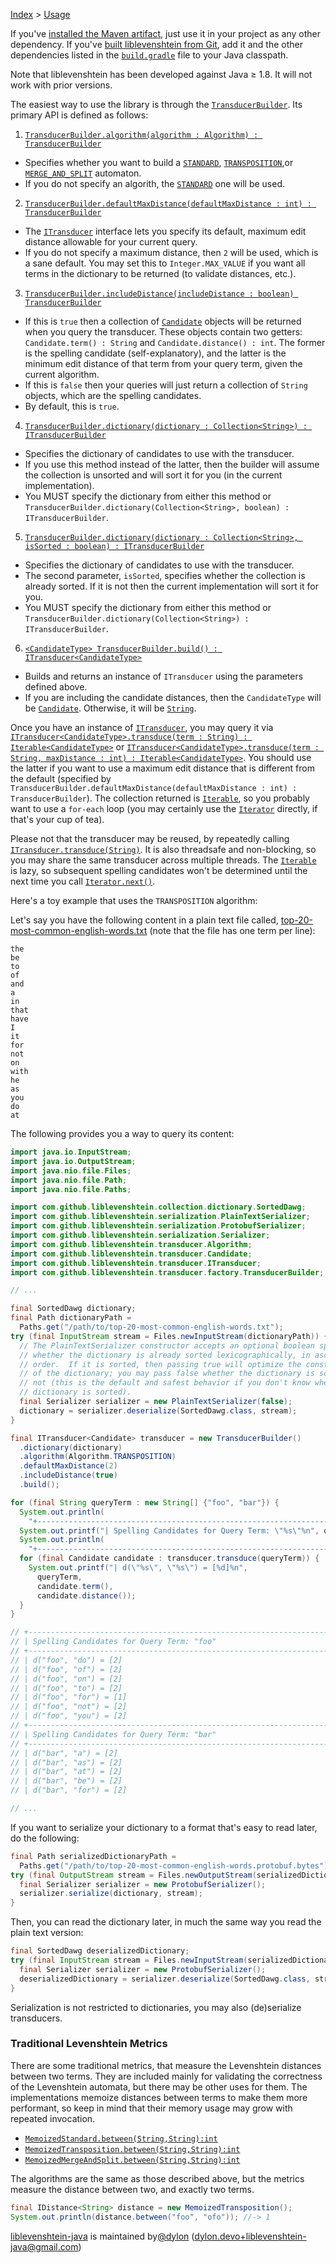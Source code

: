 [Index](index.md) > [Usage](usage.md)

If you've [installed the Maven artifact](installation.md), just use it in your
project as any other dependency.  If you've
[built liblevenshtein from Git](building.md), add it and the other dependencies
listed in the [`build.gradle`][src/build.gradle] file to your Java classpath.

Note that liblevenshtein has been developed against
Java&nbsp;&ge;&nbsp;1.8.  It will not work with prior
versions.

The easiest way to use the library is through the
[`TransducerBuilder`][src/TransducerBuilder.java].  Its primary API is defined
as follows:

1. [`TransducerBuilder.algorithm(algorithm : Algorithm) : TransducerBuilder`][javadoc/TransducerBuilder.algorithm(Algorithm)]
  - Specifies whether you want to build a
  [`STANDARD`][javadoc/Algorithm.TRANSPOSITION],
  [`TRANSPOSITION`][javadoc/Algorithm.TRANSPOSITION],or
  [`MERGE_AND_SPLIT`][javadoc/Algorithm.MERGE_AND_SPLIT] automaton.
  - If you do not specify an algorith, the
  [`STANDARD`][javadoc/Algorithm.TRANSPOSITION] one will be used.
2. [`TransducerBuilder.defaultMaxDistance(defaultMaxDistance : int) : TransducerBuilder`][javadoc/TransducerBuilder.defaultMaxDistance(int)]
  - The [`ITransducer`][src/ITransducer] interface lets you specify its default,
  maximum edit distance allowable for your current query.
  - If you do not specify a maximum distance, then `2` will be used, which is a
  	sane default.  You may set this to `Integer.MAX_VALUE` if you want all terms
  	in the dictionary to be returned (to validate distances, etc.).
3. [`TransducerBuilder.includeDistance(includeDistance : boolean) TransducerBuilder`][javadoc/TransducerBuilder.includeDistance(boolean)]
  - If this is `true` then a collection of [`Candidate`][src/Candidate] objects
  will be returned when you query the transducer.  These objects contain two
  getters: `Candidate.term() : String` and `Candidate.distance() : int`.
  The former is the spelling candidate (self-explanatory), and the latter is
  the minimum edit distance of that term from your query term, given the current
  algorithm.
  - If this is `false` then your queries will just return a collection of
  `String` objects, which are the spelling candidates.
  - By default, this is `true`.
4. [`TransducerBuilder.dictionary(dictionary : Collection<String>) : ITransducerBuilder`][javadoc/TransducerBuilder.dictionary(Collection)]
  - Specifies the dictionary of candidates to use with the transducer.
  - If you use this method instead of the latter, then the builder will assume
  the collection is unsorted and will sort it for you (in the current
  implementation).
  - You MUST specify the dictionary from either this method or
  `TransducerBuilder.dictionary(Collection<String>, boolean) : ITransducerBuilder`.
5. [`TransducerBuilder.dictionary(dictionary : Collection<String>, isSorted : boolean) : ITransducerBuilder`][javadoc/TransducerBuilder.dictionary(Collection,boolean)]
  - Specifies the dictionary of candidates to use with the transducer.
  - The second parameter, `isSorted`, specifies whether the collection is
  already sorted.  If it is not then the current implementation will sort it for
  you.
  - You MUST specify the dictionary from either this method or
  `TransducerBuilder.dictionary(Collection<String>) : ITransducerBuilder`.
6. [`<CandidateType> TransducerBuilder.build() : ITransducer<CandidateType>`][javadoc/TransducerBuilder.build()]
  - Builds and returns an instance of `ITransducer` using the parameters defined
  above.
  - If you are including the candidate distances, then the `CandidateType` will
  be [`Candidate`][src/Candidate].  Otherwise, it will be
  [`String`][javadoc/String].

Once you have an instance of [`ITransducer`][src/ITransducer], you may query it
via
[`ITransducer<CandidateType>.transduce(term : String) : Iterable<CandidateType>`][javadoc/ITransducer.transduce(String)]
or
[`ITransducer<CandidateType>.transduce(term : String, maxDistance : int) : Iterable<CandidateType>`][javadoc/ITransducer.transduce(String,int)].
You should use the latter if you want to use a maximum edit distance that is
different from the default
(specified by `TransducerBuilder.defaultMaxDistance(defaultMaxDistance : int) : TransducerBuilder`).
The collection returned is [`Iterable`][javadoc/Iterable], so you probably want
to use a `for-each` loop (you may certainly use the
[`Iterator`][javadoc/Iterator] directly, if that's your cup of tea).

Please not that the transducer may be reused, by repeatedly calling
[`ITransducer.transduce(String)`][javadoc/ITransducer.transduce(String)].  It is
also threadsafe and non-blocking, so you may share the same transducer across
multiple threads.  The [`Iterable`][javadoc/Iterable] is
lazy, so subsequent spelling candidates won't be determined until the next time
you call [`Iterator.next()`][javadoc/Iterator.next()].

Here's a toy example that uses the `TRANSPOSITION` algorithm:

Let's say you have the following content in a plain text file called,
[top-20-most-common-english-words.txt][top-20-most-common-english-words.txt]
(note that the file has one term per line):

```
the
be
to
of
and
a
in
that
have
I
it
for
not
on
with
he
as
you
do
at
```

The following provides you a way to query its content:

```java
import java.io.InputStream;
import java.io.OutputStream;
import java.nio.file.Files;
import java.nio.file.Path;
import java.nio.file.Paths;

import com.github.liblevenshtein.collection.dictionary.SortedDawg;
import com.github.liblevenshtein.serialization.PlainTextSerializer;
import com.github.liblevenshtein.serialization.ProtobufSerializer;
import com.github.liblevenshtein.serialization.Serializer;
import com.github.liblevenshtein.transducer.Algorithm;
import com.github.liblevenshtein.transducer.Candidate;
import com.github.liblevenshtein.transducer.ITransducer;
import com.github.liblevenshtein.transducer.factory.TransducerBuilder;

// ...

final SortedDawg dictionary;
final Path dictionaryPath =
  Paths.get("/path/to/top-20-most-common-english-words.txt");
try (final InputStream stream = Files.newInputStream(dictionaryPath)) {
  // The PlainTextSerializer constructor accepts an optional boolean specifying
  // whether the dictionary is already sorted lexicographically, in ascending
  // order.  If it is sorted, then passing true will optimize the construction
  // of the dictionary; you may pass false whether the dictionary is sorted or
  // not (this is the default and safest behavior if you don't know whether the
  // dictionary is sorted).
  final Serializer serializer = new PlainTextSerializer(false);
  dictionary = serializer.deserialize(SortedDawg.class, stream);
}

final ITransducer<Candidate> transducer = new TransducerBuilder()
  .dictionary(dictionary)
  .algorithm(Algorithm.TRANSPOSITION)
  .defaultMaxDistance(2)
  .includeDistance(true)
  .build();

for (final String queryTerm : new String[] {"foo", "bar"}) {
  System.out.println(
    "+-------------------------------------------------------------------------------");
  System.out.printf("| Spelling Candidates for Query Term: \"%s\"%n", queryTerm);
  System.out.println(
    "+-------------------------------------------------------------------------------");
  for (final Candidate candidate : transducer.transduce(queryTerm)) {
    System.out.printf("| d(\"%s\", \"%s\") = [%d]%n",
      queryTerm,
      candidate.term(),
      candidate.distance());
  }
}

// +-------------------------------------------------------------------------------
// | Spelling Candidates for Query Term: "foo"
// +-------------------------------------------------------------------------------
// | d("foo", "do") = [2]
// | d("foo", "of") = [2]
// | d("foo", "on") = [2]
// | d("foo", "to") = [2]
// | d("foo", "for") = [1]
// | d("foo", "not") = [2]
// | d("foo", "you") = [2]
// +-------------------------------------------------------------------------------
// | Spelling Candidates for Query Term: "bar"
// +-------------------------------------------------------------------------------
// | d("bar", "a") = [2]
// | d("bar", "as") = [2]
// | d("bar", "at") = [2]
// | d("bar", "be") = [2]
// | d("bar", "for") = [2]

// ...
```

If you want to serialize your dictionary to a format that's easy to read later,
do the following:

```java
final Path serializedDictionaryPath =
  Paths.get("/path/to/top-20-most-common-english-words.protobuf.bytes");
try (final OutputStream stream = Files.newOutputStream(serializedDictionaryPath)) {
  final Serializer serializer = new ProtobufSerializer();
  serializer.serialize(dictionary, stream);
}
```

Then, you can read the dictionary later, in much the same way you read the plain
text version:

```java
final SortedDawg deserializedDictionary;
try (final InputStream stream = Files.newInputStream(serializedDictionaryPath)) {
  final Serializer serializer = new ProtobufSerializer();
  deserializedDictionary = serializer.deserialize(SortedDawg.class, stream);
}
```

Serialization is not restricted to dictionaries, you may also (de)serialize
transducers.

### Traditional Levenshtein Metrics

There are some traditional metrics, that measure the Levenshtein distances
between two terms.  They are included mainly for validating the correctness of
the Levenshtein automata, but there may be other uses for them.  The
implementations memoize distances between terms to make them more performant, so
keep in mind that their memory usage may grow with repeated invocation.

- [`MemoizedStandard.between(String,String):int`][javadoc/MemoizedStandard.between(String,String)]
- [`MemoizedTransposition.between(String,String):int`][javadoc/MemoizedTransposition.between(String,String)]
- [`MemoizedMergeAndSplit.between(String,String):int`][javadoc/MemoizedMergeAndSplit.between(String,String)]

The algorithms are the same as those described above, but the metrics measure
the distance between two, and exactly two terms.

```java
final IDistance<String> distance = new MemoizedTransposition();
System.out.println(distance.between("foo", "ofo")); //-> 1
```

[liblevenshtein-java][github-repo] is maintained by[@dylon][github-author] ([dylon.devo+liblevenshtein-java@gmail.com][github-email])

[coursera-automata]: https://class.coursera.org/automata "Jeffrey Ullman (Coursera)"
[coursera-compilers]: https://class.coursera.org/compilers "Alex Aiken (Coursera)"
[coursera-nlp]: https://class.coursera.org/nlp "Dan Jurafsky and Chris Manning (Coursera)"
[damn-cool-algos-levenshtein-automata-2010]: http://blog.notdot.net/2010/07/Damn-Cool-Algorithms-Levenshtein-Automata "Nick Johnson (2010)"
[dict-compress-dawg-2011]: http://stevehanov.ca/blog/index.php?id=115 "Steve Hanov (2011)"
[fast-easy-correct-trie-2011]: http://stevehanov.ca/blog/index.php?id=114 "Steve Hanov (2011)"
[fast-string-correction-2002]: http://citeseerx.ist.psu.edu/viewdoc/summary?doi=10.1.1.16.652 "Klaus Schulz and Stoyan Mihov (2002)"
[incremental-construction-dawg-2000]: http://dl.acm.org/citation.cfm?id=971842 "Jan Daciuk, Bruce W. Watson, Stoyan Mihov, and Richard E. Watson (2000)"
[klaus-schulz]: http://www.cis.uni-muenchen.de/people/schulz.html "Klaus Schulz"
[lucene-fuzzy-2011]: http://blog.mikemccandless.com/2011/03/lucenes-fuzzyquery-is-100-times-faster.html "Michael McCandless (2011)"
[moman]: https://sites.google.com/site/rrettesite/moman "Moman"
[rao-li]: http://www.usca.edu/math/~mathdept/rli/ "Dr. Rao Li"
[stoyan-mihov]: http://www.lml.bas.bg/~stoyan/ "Stoyan Mihov"
[universal-automata-2005]: http://www.fmi.uni-sofia.bg/fmi/logic/theses/mitankin-en.pdf "Petar Nikolaev Mitankin (2005)"
[usca]: http://web.usca.edu/ "University of South Carolina Aiken"

[live-demo]: http://universal-automata.github.io/liblevenshtein/

[github-author]: https://github.com/dylon "Dylon Edwards <dylon.devo+liblevenshtein-java@gmail.com>"
[github-demo]: http://universal-automata.github.io/liblevenshtein/ "liblevenshtein demo"
[github-email]: mailto:dylon.devo+liblevenshtein-java@gmail.com "Dylon Edwards <dylon.devo+liblevenshtein-java@gmail.com>"
[github-repo]: https://github.com/universal-automata/liblevenshtein-java/ "universal-automata/liblevenshtein-java"

[wikipedia-damerau-levenshtein-distance]: https://en.wikipedia.org/wiki/Damerau%E2%80%93Levenshtein_distance "Damerau–Levenshtein distance"
[wikipedia-levenshtein-distance]: https://en.wikipedia.org/wiki/Levenshtein_distance "Levenshtein distance"

[master-branch]: https://github.com/universal-automata/liblevenshtein-java/tree/master "universal-automata/liblevenshtein-java/master"
[release-branch]: https://github.com/universal-automata/liblevenshtein-java/tree/release "universal-automata/liblevenshtein-java/release"
[release-branch-3.x]: https://github.com/universal-automata/liblevenshtein-java/tree/release-3.x "universal-automata/liblevenshtein-java/release-3.x"
[release-branch-2.x]: https://github.com/universal-automata/liblevenshtein-java/tree/release-2.x "universal-automata/liblevenshtein-java/release-2.x"

[wiki]: https://github.com/universal-automata/liblevenshtein-java/blob/gh-pages/docs/wiki/3.0.0/index.md "liblevenshtein 3.0.0 Wiki"
[javadoc]: http://universal-automata.github.io/liblevenshtein-java/docs/javadoc/3.0.0/index.html "liblevenshtein 3.0.0 API"
[tagged-source]: https://github.com/universal-automata/liblevenshtein-java/tree/3.0.0/src "liblevenshtein 3.0.0"

[java-lib]: https://github.com/universal-automata/liblevenshtein-java "liblevenshtein-java"
[java-cli]: https://github.com/universal-automata/liblevenshtein-java-cli "liblevenshtein-java-cli"
[java-cli-readme]: https://github.com/universal-automata/liblevenshtein-java-cli/blob/master/README.md "liblevenshtein-java-cli, README.md"

[javadoc/Iterable]: https://docs.oracle.com/javase/8/docs/api/java/lang/Iterable.html?is-external=true "java.lang.Iterable"
[javadoc/Iterator.next()]: https://docs.oracle.com/javase/8/docs/api/java/util/Iterator.html#next-- "java.util.Iterator.next()"
[javadoc/Iterator]: https://docs.oracle.com/javase/8/docs/api/java/util/Iterator.html "java.util.Iterator"
[javadoc/String]: https://docs.oracle.com/javase/8/docs/api/java/lang/String.html "java.lang.String"

[javadoc/Algorithm.MERGE_AND_SPLIT]: http://universal-automata.github.io/liblevenshtein-java/docs/javadoc/3.0.0/com/github/liblevenshtein/transducer/Algorithm.html#MERGE_AND_SPLIT "Algorithm.MERGE_AND_SPLIT"
[javadoc/Algorithm.STANDARD]: http://universal-automata.github.io/liblevenshtein-java/docs/javadoc/3.0.0/com/github/liblevenshtein/transducer/Algorithm.html#STANDARD "Algorithm.STANDARD"
[javadoc/Algorithm.TRANSPOSITION]: http://universal-automata.github.io/liblevenshtein-java/docs/javadoc/3.0.0/com/github/liblevenshtein/transducer/Algorithm.html#TRANSPOSITION "Algorithm.TRANSPOSITION"
[javadoc/ITransducer.transduce(String)]: http://universal-automata.github.io/liblevenshtein-java/docs/javadoc/3.0.0/com/github/liblevenshtein/transducer/ITransducer.html#transduce-java.lang.String- "ITransducer.transduce(String):Iterable"
[javadoc/ITransducer.transduce(String,int)]: http://universal-automata.github.io/liblevenshtein-java/docs/javadoc/3.0.0/com/github/liblevenshtein/transducer/ITransducer.html#transduce-java.lang.String-int- "ITransducer.transduce(String,int):Iterable"
[javadoc/MemoizedMergeAndSplit.between(String,String)]: http://universal-automata.github.io/liblevenshtein-java/docs/javadoc/3.0.0/com/github/liblevenshtein/distance/MemoizedMergeAndSplit.html "MemoizedMergeAndSplit.between(String,String):int"
[javadoc/MemoizedStandard.between(String,String)]: http://universal-automata.github.io/liblevenshtein-java/docs/javadoc/3.0.0/com/github/liblevenshtein/distance/MemoizedStandard.html "MemoizedStandard.between(String,String):int"
[javadoc/MemoizedTransposition.between(String,String)]: http://universal-automata.github.io/liblevenshtein-java/docs/javadoc/3.0.0/com/github/liblevenshtein/distance/MemoizedTransposition.html "MemoizedTransposition.between(String,String):int"
[javadoc/TransducerBuilder.algorithm(Algorithm)]: http://universal-automata.github.io/liblevenshtein-java/docs/javadoc/3.0.0/com/github/liblevenshtein/transducer/factory/TransducerBuilder.html#algorithm-com.github.liblevenshtein.Algorithm- "TransducerBuilder.algorithm(Algorithm):TransducerBuilder"
[javadoc/TransducerBuilder.build()]: http://universal-automata.github.io/liblevenshtein-java/docs/javadoc/3.0.0/com/github/liblevenshtein/transducer/factory/TransducerBuilder.html#build-- "TransducerBuilder.build():ITransducer"
[javadoc/TransducerBuilder.defaultMaxDistance(int)]: http://universal-automata.github.io/liblevenshtein-java/docs/javadoc/3.0.0/com/github/liblevenshtein/transducer/factory/TransducerBuilder.html#defaultMaxDistance-int- "TransducerBuilder.defaultMaxDistance(int):TransducerBuilder"
[javadoc/TransducerBuilder.dictionary(Collection)]: http://universal-automata.github.io/liblevenshtein-java/docs/javadoc/3.0.0/com/github/liblevenshtein/transducer/factory/TransducerBuilder.html#dictionary-java.util.Collection- "TransducerBuilder.dictionary(Collection):TransducerBuilder"
[javadoc/TransducerBuilder.dictionary(Collection,boolean)]: http://universal-automata.github.io/liblevenshtein-java/docs/javadoc/3.0.0/com/github/liblevenshtein/transducer/factory/TransducerBuilder.html#dictionary-java.util.Collection-boolean- "TransducerBuilder.dictionary(Collection,boolean):TransducerBuilder"
[javadoc/TransducerBuilder.includeDistance(boolean)]: http://universal-automata.github.io/liblevenshtein-java/docs/javadoc/3.0.0/com/github/liblevenshtein/transducer/factory/TransducerBuilder.html#includeDistance-boolean- "TransducerBuilder.includeDistance(boolean):TransducerBuilder"

[src/Candidate]: https://github.com/universal-automata/liblevenshtein-java/blob/master/src/main/java/com/github/liblevenshtein/transducer/Candidate.java "Candidate.java"
[src/ITransducer]: https://github.com/universal-automata/liblevenshtein-java/blob/3.0.0/src/main/java/com/github/liblevenshtein/transducer/factory/TransducerBuilder.java "TransducerBuilder.java"
[src/TransducerBuilder.java]: https://github.com/universal-automata/liblevenshtein-java/blob/3.0.0/src/main/java/com/github/liblevenshtein/transducer/factory/TransducerBuilder.java "TransducerBuilder.java"
[src/build.gradle]: https://github.com/universal-automata/liblevenshtein-java/blob/3.0.0/build.gradle "build.gradle"

[top-20-most-common-english-words.txt]: https://raw.githubusercontent.com/universal-automata/liblevenshtein-java/3.0.0/src/test/resources/top-20-most-common-english-words.txt "top-20-most-common-english-words.txt"

[maven-repo]: https://repo1.maven.org/maven2 "Maven Central repository"
[jcenter-repo]: https://jcenter.bintray.com "JCenter repository"
[bintray-repo]: https://dl.bintray.com/universal-automata/liblevenshtein "Bintray repository"
[artifactory-repo]: https://oss.jfrog.org/artifactory/oss-release-local "Artifactory repository"

[gradle-home]: http://gradle.org/ "Gradle homepage"
